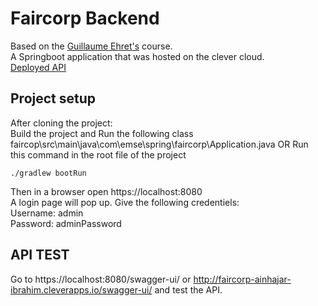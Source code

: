 # Faircorp Backend 
Based on the [Guillaume Ehret's](https://dev-mind.fr/) course.    
A Springboot application that was hosted on the clever cloud.  
[Deployed API](http://faircorp-ainhajar-ibrahim.cleverapps.io/)  
## Project setup
After cloning the project:  
Build the project and Run the following class faircop\src\main\java\com\emse\spring\faircorp\Application.java
OR
Run this command in the root file of the project
```
./gradlew bootRun
```  
Then in a browser open https://localhost:8080  
A login page will pop up. Give the following credentiels:  
Username: admin  
Password: adminPassword
## API TEST  
Go to https://localhost:8080/swagger-ui/ or http://faircorp-ainhajar-ibrahim.cleverapps.io/swagger-ui/ and test the API.
